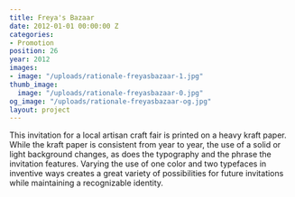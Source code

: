```yaml
---
title: Freya's Bazaar
date: 2012-01-01 00:00:00 Z
categories:
- Promotion
position: 26
year: 2012
images:
- image: "/uploads/rationale-freyasbazaar-1.jpg"
thumb_image:
  image: "/uploads/rationale-freyasbazaar-0.jpg"
og_image: "/uploads/rationale-freyasbazaar-og.jpg"
layout: project
---
```


This invitation for a local artisan craft fair is printed on a heavy kraft paper. While the kraft paper is consistent from year to year, the use of a solid or light background changes, as does the typography and the phrase the invitation features. Varying the use of one color and two typefaces in inventive ways creates a great variety of possibilities for future invitations while maintaining a recognizable identity.